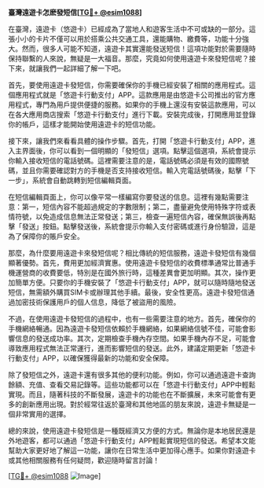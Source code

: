 **臺灣遠遊卡怎麽發短信[[TG💪+ @esim1088](https://t.me/s/esim1088)]**

在臺灣，遠遊卡（悠遊卡）已經成為了當地人和遊客生活中不可或缺的一部分。這張小小的卡片不僅可以用於搭乘公共交通工具，還能購物、繳費等，功能十分強大。然而，很多人可能不知道，遠遊卡其實還能發送短信！這項功能對於需要隨時保持聯繫的人來說，無疑是一大福音。那麼，究竟如何使用遠遊卡來發短信呢？接下來，就讓我們一起詳細了解一下吧。

首先，要使用遠遊卡發短信，你需要確保你的手機已經安裝了相關的應用程式。這個應用程式就是「悠遊卡行動支付」APP。這款應用是由悠遊卡公司推出的官方應用程式，專門為用戶提供便捷的服務。如果你的手機上還沒有安裝這款應用，可以在各大應用商店搜索「悠遊卡行動支付」進行下載。安裝完成後，打開應用並登錄你的帳戶，這樣才能開始使用遠遊卡的短信功能。

接下來，讓我們來看看具體的操作步驟。首先，打開「悠遊卡行動支付」APP，進入主界面後，你可以看到一個明顯的「發短信」選項。點擊這個選項，系統會提示你輸入接收短信的電話號碼。這裡需要注意的是，電話號碼必須是有效的國際號碼，並且你需要確認對方的手機是否支持接收短信。輸入完電話號碼後，點擊「下一步」，系統會自動跳轉到短信編輯頁面。

在短信編輯頁面上，你可以像平常一樣編寫你要發送的信息。這裡有幾點需要注意：第一，短信內容不能超過規定的字數限制；第二，盡量避免使用特殊字符或表情符號，以免造成信息無法正常發送；第三，檢查一遍短信內容，確保無誤後再點擊「發送」按鈕。點擊發送後，系統會提示你輸入支付密碼或進行身份驗證，這是為了保障你的賬戶安全。

那麼，為什麼要用遠遊卡來發短信呢？相比傳統的短信服務，遠遊卡發短信有幾個顯著優勢。首先，費用更加經濟實惠。使用遠遊卡發短信的收費標準通常比普通手機運營商的收費要低，特別是在國外旅行時，這種差異會更加明顯。其次，操作更加簡單方便。只要你的手機安裝了「悠遊卡行動支付」APP，就可以隨時隨地發送短信，無需額外購買SIM卡或辦理其他手續。最後，安全性更高。遠遊卡發短信通過加密技術保護用戶的個人信息，降低了被盜用的風險。

不過，在使用遠遊卡發短信的過程中，也有一些需要注意的地方。首先，確保你的手機網絡暢通。因為遠遊卡發短信依賴於手機網絡，如果網絡信號不佳，可能會影響信息的發送成功率。其次，定期檢查手機內存空間。如果手機內存不足，可能會導致應用程式無法正常運行，進而影響短信的發送。此外，建議定期更新「悠遊卡行動支付」APP，以確保獲得最新的功能和安全保障。

除了發短信之外，遠遊卡還有很多其他的便利功能。例如，你可以通過遠遊卡查詢餘額、充值、查看交易記錄等。這些功能都可以在「悠遊卡行動支付」APP中輕鬆實現。而且，隨著科技的不斷發展，遠遊卡的功能也在不斷擴展，未來可能會有更多的創新應用出現。對於經常往返於臺灣和其他地區的朋友來說，遠遊卡無疑是一個非常實用的選擇。

總的來說，使用遠遊卡發短信是一種既經濟又方便的方式。無論你是本地居民還是外地遊客，都可以通過「悠遊卡行動支付」APP輕鬆實現短信的發送。希望本文能幫助大家更好地了解這一功能，讓你在日常生活中更加得心應手。如果你對遠遊卡或其他相關服務有任何疑問，歡迎隨時留言討論！

[[TG💪+ @esim1088](https://t.me/s/esim1088) ![Image](https://i.postimg.cc/4NQfJmqS/Snipaste-2025-05-13-00-14-12.png)]